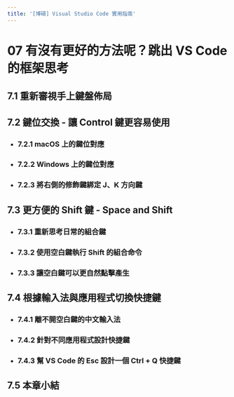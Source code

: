 ```yaml
---
title: '[博碩] Visual Studio Code 實用指南'
---
```


# 07 有沒有更好的方法呢？跳出 VS Code 的框架思考
## 7.1 重新審視手上鍵盤佈局

## 7.2 鍵位交換 - 讓 Control 鍵更容易使用
  - ### 7.2.1 macOS 上的鍵位對應
  - ### 7.2.2 Windows 上的鍵位對應
  - ### 7.2.3 將右側的修飾鍵綁定 J、K 方向鍵

## 7.3 更方便的 Shift 鍵 - Space and Shift
  - ### 7.3.1 重新思考日常的組合鍵
  - ### 7.3.2 使用空白鍵執行 Shift 的組合命令
  - ### 7.3.3 讓空白鍵可以更自然點擊產生

## 7.4 根據輸入法與應用程式切換快捷鍵
  - ### 7.4.1 離不開空白鍵的中文輸入法
  - ### 7.4.2 針對不同應用程式設計快捷鍵
  - ### 7.4.3 幫 VS Code 的 Esc 設計一個 Ctrl + Q 快捷鍵

## 7.5 本章小結